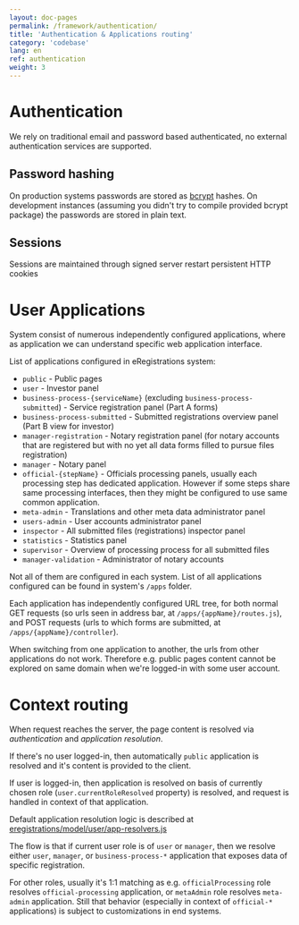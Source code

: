 ```yaml
---
layout: doc-pages
permalink: /framework/authentication/
title: 'Authentication & Applications routing'
category: 'codebase'
lang: en
ref: authentication
weight: 3
---
```


# Authentication

We rely on traditional email and password based authenticated, no external authentication services are supported.

## Password hashing

On production systems passwords are stored as [bcrypt](https://github.com/kelektiv/node.bcrypt.js#nodebcryptjs) hashes.
On development instances (assuming you didn't try to compile provided bcrypt package) the passwords are stored in plain text.

## Sessions

Sessions are maintained through signed server restart persistent HTTP cookies

# User Applications

System consist of numerous independently configured applications, where as application we can understand specific web application interface.

List of applications configured in eRegistrations system:

- `public` - Public pages
- `user` - Investor panel
- `business-process-{serviceName}` (excluding `business-process-submitted`) - Service registration panel (Part A forms)
- `business-process-submitted` - Submitted registrations overview panel (Part B view for investor)
- `manager-registration` - Notary registration panel (for notary accounts that are registered but with no yet all data forms filled to pursue files registration)
- `manager` - Notary panel
- `official-{stepName}` - Officials processing panels, usually each processing step has dedicated application. However if some steps share same processing interfaces, then they might be configured to use same common application.
- `meta-admin` - Translations and other meta data administrator panel
- `users-admin` - User accounts administrator panel
- `inspector` - All submitted files (registrations) inspector panel
- `statistics` - Statistics panel
- `supervisor` - Overview of processing process for all submitted files
- `manager-validation` - Administrator of notary accounts

Not all of them are configured in each system. List of all applications configured can be found in system's `/apps` folder.

Each application has independently configured URL tree, for both normal GET requests (so urls seen in address bar, at `/apps/{appName}/routes.js`), and POST requests (urls to which forms are submitted, at `/apps/{appName}/controller`).

When switching from one application to another, the urls from other applications do not work. Therefore e.g. public pages content cannot be explored on same domain when we're logged-in with some user account.

# Context routing

When request reaches the server, the page content is resolved via _authentication_ and _application resolution_.

If there's no user logged-in, then automatically `public` application is resolved and it's content is provided to the client.

If user is logged-in, then application is resolved on basis of currently chosen role (`user.currentRoleResolved` property) is resolved, and request is handled in context of that application.

Default application resolution logic is described at [eregistrations/model/user/app-resolvers.js](https://github.com/egovernment/eregistrations/blob/master/model/user/app-resolvers.js#L49-L69)

The flow is that if current user role is of `user` or `manager`, then we resolve either `user`, `manager`, or `business-process-*` application that exposes data of specific registration.

For other roles, usually it's 1:1 matching as e.g. `officialProcessing` role resolves `official-processing` application, or `metaAdmin` role resolves `meta-admin` application.
Still that behavior (especially in context of `official-*` applications) is subject to customizations in end systems.
